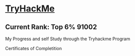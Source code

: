 # <h1> <a href="https://tryhackme.com/p/Elzrath">TryHackMe</h1></a>
<h2> Current Rank: <b>Top 6% 91002</b></h2>

My Progress and self Study through the Tryhackme Program

Certificates of Completition
